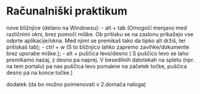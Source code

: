 # Računalniški praktikum
nove bližnjice (delano na Windowsu): - alt + tab (Omogoči menjavo med različnimi okni, brez pomoči miške. Ob pritisku se na zaslonu prikažejo vse odprte aplikacije/okna. Med njimi se premikaš tako da tipko alt držiš, ter pritiskaš tab); - ctrl + w (S to bližnjico lahko zapremo zavihke/dokumente brez uporabe miške.); - alt + puščica levo/desno ( S puščico levo se laho premikamo nazaj, z desno pa naprej. V besedilnih datotekah na spletu (npr. na tem portalu) pa nas puščica levo pomakne na začetek točke, puščica desno pa na konce točke.)

dodatek (da bo možno poimenovati v 2.domača naloga)